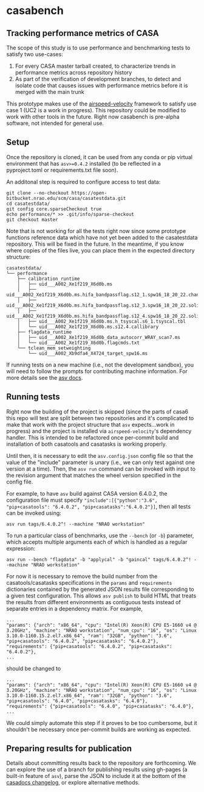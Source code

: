 # casabench
## Tracking performance metrics of CASA

The scope of this study is to use performance and benchmarking tests to satisfy two use-cases:
1. For every CASA master tarball created, to characterize trends in performance metrics across repository history
2. As part of the verification of development branches, to detect and isolate code that causes issues with performance metrics before it is merged with the main trunk

This prototype makes use of the [airspeed-velocity](https://asv.readthedocs.io/en/stable/) framework to satisfy use case 1 (UC2 is a work in progress). This repository could be modified to work with other tools in the future.  Right now casabench is pre-alpha software, not intended for general use.

## Setup
Once the repository is cloned, it can be used from any conda or pip virtual environment that has `asv>=0.4.2` installed (to be reflected in a pyproject.toml or requirements.txt file soon).

An additonal step is required to configure access to test data:
```
git clone --no-checkout https://open-bitbucket.nrao.edu/scm/casa/casatestdata.git
cd casatestdata/
git config core.sparseCheckout true
echo performance/* >> .git/info/sparse-checkout
git checkout master
```
Note that is not working for all the tests right now since some prototype functions reference data which have not yet been added to the casatestdata repository. This will be fixed in the future. In the meantime, if you know where copies of the files live, you can place them in the expected directory structure:
```
casatestdata/
└── performance
    ├── calibration_runtime
    │   ├── uid___A002_Xe1f219_X6d0b.ms
    │   ├── uid___A002_Xe1f219_X6d0b.ms.hifa_bandpassflag.s12_1.spw16_18_20_22.channel.solintinf.bcal.tbl
    │   ├── uid___A002_Xe1f219_X6d0b.ms.hifa_bandpassflag.s12_3.spw16_18_20_22.solintinf.gacal.tbl
    │   ├── uid___A002_Xe1f219_X6d0b.ms.hifa_bandpassflag.s12_4.spw16_18_20_22.solintint.gpcal.tbl
    │   ├── uid___A002_Xe1f219_X6d0b.ms.h_tsyscal.s6_1.tsyscal.tbl
    │   └── uid___A002_Xe1f219_X6d0b.ms.s12.4.callibrary
    ├── flagdata_runtime
    │   ├── uid___A002_Xe1f219_X6d0b_data_autocorr_WRAY_scan7.ms
    │   └── uid___A002_Xe1f219_X6d0b.flagcmds.txt
    └── tclean_mem_setweighting
        └── uid___A002_Xb9dfa4_X4724_target_spw16.ms
```
If running tests on a new machine (i.e., not the development sandbox), you will need to follow the prompts for contributing machine information. For more details see the [asv docs](https://asv.readthedocs.io/en/stable/using.html#running-benchmarks).

## Running tests

Right now the building of the project is skipped (since the parts of casa6 this repo will test are split between two repositories and it's complicated to make that work with the project structure that `asv` expects...work in progress) and the project is installed via `airspeed-velocity`'s dependency handler. This is intended to be refactored once per-commit build and installation of both casatools and casatasks is working properly. 

Until then, it is necessary to edit the `asv.config.json` config file so that the value of the "include" parameter is unary (i.e., we can only test against one version at a time). Then, the `asv run` command can be invoked with input to the revision argument that matches the wheel version specified in the config file.

For example, to have `asv` build against CASA version 6.4.0.2, the configuration file must specify
`"include":[{"python":"3.6", "pip+casatools": "6.4.0.2", "pip+casatasks":"6.4.0.2"}]`, then all tests can be invoked using:
```
asv run tags/6.4.0.2^! --machine "NRAO workstation"
```
To run a particular class of benchmarks, use the `--bench` (or `-b`) parameter, which accepts multiple arguments each of which is handled as a regular expression:
```
asv run --bench "flagdata" -b "applycal" -b "gaincal" tags/6.4.0.2^! --machine "NRAO workstation"
```
For now it is necessary to remove the build number from the casatools/casatasks specifications in the `params` and `requirements` dictionaries contained by the generated JSON results file corresponding to a given test configuration. This allows `asv publish` to build HTML that treats the results from different environments as contiguous tests instead of separate entries in a dependency matrix. For example,
```
...
"params": {"arch": "x86_64", "cpu": "Intel(R) Xeon(R) CPU E5-1660 v4 @ 3.20GHz", "machine": "NRAO workstation", "num_cpu": "16", "os": "Linux 3.10.0-1160.15.2.el7.x86_64", "ram": "32GB", "python": "3.6", "pip+casatools": "6.4.0.2", "pip+casatasks": "6.4.0.2"}, 
"requirements": {"pip+casatools": "6.4.0.2", "pip+casatasks": "6.4.0.2"},
...
```
should be changed to
```
...
"params": {"arch": "x86_64", "cpu": "Intel(R) Xeon(R) CPU E5-1660 v4 @ 3.20GHz", "machine": "NRAO workstation", "num_cpu": "16", "os": "Linux 3.10.0-1160.15.2.el7.x86_64", "ram": "32GB", "python": "3.6", "pip+casatools": "6.4.0", "pip+casatasks": "6.4.0"}, 
"requirements": {"pip+casatools": "6.4.0", "pip+casatasks": "6.4.0"},
...
```
We could simply automate this step if it proves to be too cumbersome, but it shouldn't be necessary once per-commit builds are working as expected.

## Preparing results for publication

Details about committing results back to the repository are forthcoming.
We can explore the use of a branch for publishing results using gh-pages (a built-in feature of `asv`), parse the JSON to include it at the bottom of the [casadocs changelog](https://casadocs.readthedocs.io/en/latest/changelog.html), or explore alternative methods.
